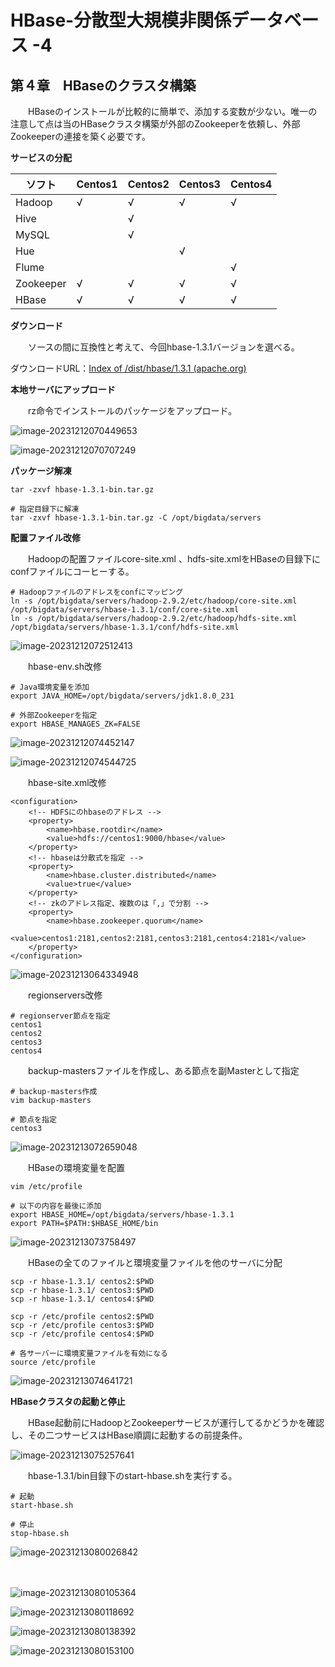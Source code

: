 # HBase-分散型大規模非関係データベース -4

## 第４章　HBaseのクラスタ構築

　　HBaseのインストールが比較的に簡単で、添加する変数が少ない。唯一の注意して点は当のHBaseクラスタ構築が外部のZookeeperを依頼し、外部Zookeeperの連接を築く必要です。

**サービスの分配**

| ソフト    | Centos1 | Centos2 | Centos3 | Centos4 |
| --------- | ------- | ------- | ------- | ------- |
| Hadoop    | √       | √       | √       | √       |
| Hive      |         | √       |         |         |
| MySQL     |         | √       |         |         |
| Hue       |         |         | √       |         |
| Flume     |         |         |         | √       |
| Zookeeper | √       | √       | √       | √       |
| HBase     | √       | √       | √       | √       |

**ダウンロード**

　　ソースの間に互換性と考えて、今回hbase-1.3.1バージョンを選べる。

ダウンロードURL：[Index of /dist/hbase/1.3.1 (apache.org)](https://archive.apache.org/dist/hbase/1.3.1/)

**本地サーバにアップロード**

　　rz命令でインストールのパッケージをアップロード。

![image-20231212070449653](D:\OneDrive\picture\Typora\image-20231212070449653.png)

![image-20231212070707249](D:\OneDrive\picture\Typora\image-20231212070707249.png)

**パッケージ解凍**

```
tar -zxvf hbase-1.3.1-bin.tar.gz

# 指定目録下に解凍
tar -zxvf hbase-1.3.1-bin.tar.gz -C /opt/bigdata/servers
```

**配置ファイル改修**

　　Hadoopの配置ファイルcore-site.xml 、hdfs-site.xmlをHBaseの目録下にconfファイルにコーヒーする。

```
# Hadoopファイルのアドレスをconfにマッピング
ln -s /opt/bigdata/servers/hadoop-2.9.2/etc/hadoop/core-site.xml /opt/bigdata/servers/hbase-1.3.1/conf/core-site.xml
ln -s /opt/bigdata/servers/hadoop-2.9.2/etc/hadoop/hdfs-site.xml /opt/bigdata/servers/hbase-1.3.1/conf/hdfs-site.xml
```

![image-20231212072512413](D:\OneDrive\picture\Typora\image-20231212072512413.png)

　　hbase-env.sh改修

```
# Java環境変量を添加
export JAVA_HOME=/opt/bigdata/servers/jdk1.8.0_231

# 外部Zookeeperを指定
export HBASE_MANAGES_ZK=FALSE
```

![image-20231212074452147](D:\OneDrive\picture\Typora\image-20231212074452147.png)

![image-20231212074544725](D:\OneDrive\picture\Typora\image-20231212074544725.png)

　　hbase-site.xml改修

```
<configuration>
	<!-- HDFSにのhbaseのアドレス -->
	<property>
		<name>hbase.rootdir</name>
		<value>hdfs://centos1:9000/hbase</value>
	</property>
	<!-- hbaseは分散式を指定 -->
	<property>
		<name>hbase.cluster.distributed</name>
		<value>true</value>
	</property>
	<!-- zkのアドレス指定、複数のは「,」で分割 -->
	<property>
		<name>hbase.zookeeper.quorum</name>
		<value>centos1:2181,centos2:2181,centos3:2181,centos4:2181</value>
	</property>
</configuration>
```

![image-20231213064334948](D:\OneDrive\picture\Typora\image-20231213064334948.png)

　　regionservers改修

```
# regionserver節点を指定
centos1
centos2
centos3
centos4
```

　　backup-mastersファイルを作成し、ある節点を副Masterとして指定

```
# backup-masters作成
vim backup-masters

# 節点を指定
centos3
```

![image-20231213072659048](D:\OneDrive\picture\Typora\image-20231213072659048.png)

　　HBaseの環境変量を配置

```
vim /etc/profile

# 以下の内容を最後に添加
export HBASE_HOME=/opt/bigdata/servers/hbase-1.3.1
export PATH=$PATH:$HBASE_HOME/bin
```

![image-20231213073758497](D:\OneDrive\picture\Typora\image-20231213073758497.png)

　　HBaseの全てのファイルと環境変量ファイルを他のサーバに分配

```
scp -r hbase-1.3.1/ centos2:$PWD
scp -r hbase-1.3.1/ centos3:$PWD
scp -r hbase-1.3.1/ centos4:$PWD

scp -r /etc/profile centos2:$PWD
scp -r /etc/profile centos3:$PWD
scp -r /etc/profile centos4:$PWD

# 各サーバーに環境変量ファイルを有効になる
source /etc/profile
```

![image-20231213074641721](D:\OneDrive\picture\Typora\image-20231213074641721.png)

**HBaseクラスタの起動と停止**

　　HBase起動前にHadoopとZookeeperサービスが運行してるかどうかを確認し、その二つサービスはHBase順調に起動するの前提条件。

![image-20231213075257641](D:\OneDrive\picture\Typora\image-20231213075257641.png)

　　hbase-1.3.1/bin目録下のstart-hbase.shを実行する。

```
# 起動
start-hbase.sh

# 停止
stop-hbase.sh
```

![image-20231213080026842](D:\OneDrive\picture\Typora\image-20231213080026842.png)

　　

![image-20231213080105364](D:\OneDrive\picture\Typora\image-20231213080105364.png)

![image-20231213080118692](D:\OneDrive\picture\Typora\image-20231213080118692.png)

![image-20231213080138392](D:\OneDrive\picture\Typora\image-20231213080138392.png)

![image-20231213080153100](D:\OneDrive\picture\Typora\image-20231213080153100.png)
